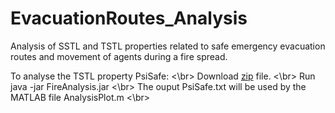 # EvacuationRoutes_Analysis
Analysis of SSTL and TSTL properties related to safe emergency evacuation routes and movement of agents during a fire spread.

To analyse the TSTL property PsiSafe: <\br>
Download [zip](https://github.com/LudovicaLV/EvacuationRoutes_Analysis/releases/download/V0.1beta/Fire2.zip) file. <\br>
Run java -jar FireAnalysis.jar <\br>
The ouput PsiSafe.txt will be used by the MATLAB file AnalysisPlot.m <\br>
